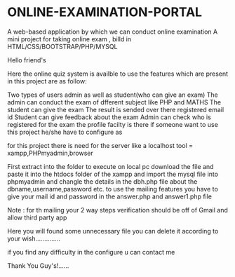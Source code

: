 # ONLINE-EXAMINATION-PORTAL
A web-based application by which we can conduct online examination 
A mini project for taking online exam , billd in HTML/CSS/BOOTSTRAP/PHP/MYSQL

Hello friend's

Here the online quiz system is availble to use the features which are present in this project are as follow:

Two types of users admin as well as student(who can give an exam)
The admin can conduct the exam of dfferent subject like PHP and MATHS
The student can give the exam
The result is sended over there registered email id
Student can give feedback about the exam
Admin can check who is registered for the exam
the profile facilty is there
if someone want to use this project he/she have to configure as

for this project there is need for the server like a localhost tool = xampp,PHPmyadmin,browser

First extract into the folder to execute on local pc download the file and paste it into the htdocs folder of the xampp and import the mysql file into phpmyadmin and changle the details in the dbh.php file about the dbname,username,password etc. to use the mailing features you have to give your mail id and password in the answer.php and answer1.php file

Note : for th mailing your 2 way steps verification should be off of Gmail and allow third party app

Here you will found some unnecessary file you can delete it according to your wish..............

if you find any difficulty in the configure u can contact me

Thank You Guy's!......

